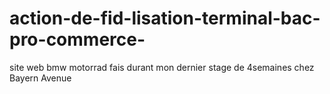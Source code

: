 # action-de-fid-lisation-terminal-bac-pro-commerce-
site web bmw motorrad fais durant mon dernier stage de 4semaines chez Bayern Avenue
